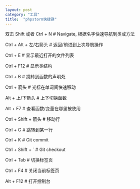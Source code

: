 ```yaml
---
layout: post
category: "工具"
title:  "phpstorm快捷键"
---
```


双击 Shift 或者 Ctrl + N # Navigate, 根据名字快速导航到类或方法

Ctrl + Alt + 左/右箭头 # 返回/前进到上次导航操作

Ctrl + E # 显示最近打开的文件列表

Ctrl + F12 # 显示类结构

Ctrl + B # 跳转到函数的声明处

Ctrl + 箭头 # 光标在单词间快速移动

Alt + 上/下箭头 # 上下切换函数

Alt + F7 # 查看函数/变量在哪里被使用

Ctrl + Shift + 箭头 # 移动行

Ctrl + G # 跳转到某一行

Ctrl + K # Git commit

Ctrl + Shift + ` # Git checkout

Ctrl + Tab # 切换标签页

Ctrl + F4 # 关闭当前标签页

Alt + F12 # 打开控制台